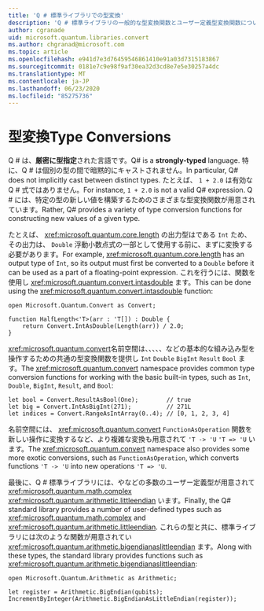 ```yaml
---
title: 'Q # 標準ライブラリでの型変換'
description: 'Q # 標準ライブラリの一般的な型変換関数とユーザー定義型変換関数について説明します。'
author: cgranade
uid: microsoft.quantum.libraries.convert
ms.author: chgranad@microsoft.com
ms.topic: article
ms.openlocfilehash: e941d7e3d76459546861410e91a03d7315183867
ms.sourcegitcommit: 0181e7c9e98f9af30ea32d3cd8e7e5e30257a4dc
ms.translationtype: MT
ms.contentlocale: ja-JP
ms.lasthandoff: 06/23/2020
ms.locfileid: "85275736"
---
```

# <a name="type-conversions"></a><span data-ttu-id="4fce9-103">型変換</span><span class="sxs-lookup"><span data-stu-id="4fce9-103">Type Conversions</span></span> #

<span data-ttu-id="4fce9-104">Q # は、**厳密に型指定**された言語です。</span><span class="sxs-lookup"><span data-stu-id="4fce9-104">Q# is a **strongly-typed** language.</span></span>
<span data-ttu-id="4fce9-105">特に、Q # は個別の型の間で暗黙的にキャストされません。</span><span class="sxs-lookup"><span data-stu-id="4fce9-105">In particular, Q# does not implicitly cast between distinct types.</span></span> <span data-ttu-id="4fce9-106">たとえば、 `1 + 2.0` は有効な Q # 式ではありません。</span><span class="sxs-lookup"><span data-stu-id="4fce9-106">For instance, `1 + 2.0` is not a valid Q# expression.</span></span>
<span data-ttu-id="4fce9-107">Q # には、特定の型の新しい値を構築するためのさまざまな型変換関数が用意されています。</span><span class="sxs-lookup"><span data-stu-id="4fce9-107">Rather, Q# provides a variety of type conversion functions for constructing new values of a given type.</span></span>

<span data-ttu-id="4fce9-108">たとえば、 <xref:microsoft.quantum.core.length> の出力型はである `Int` ため、その出力は、 `Double` 浮動小数点式の一部として使用する前に、まずに変換する必要があります。</span><span class="sxs-lookup"><span data-stu-id="4fce9-108">For example, <xref:microsoft.quantum.core.length> has an output type of `Int`, so its output must first be converted to a `Double` before it can be used as a part of a floating-point expression.</span></span>
<span data-ttu-id="4fce9-109">これを行うには、関数を使用し <xref:microsoft.quantum.convert.intasdouble> ます。</span><span class="sxs-lookup"><span data-stu-id="4fce9-109">This can be done using the <xref:microsoft.quantum.convert.intasdouble> function:</span></span>

```qsharp
open Microsoft.Quantum.Convert as Convert;

function HalfLength<'T>(arr : 'T[]) : Double {
    return Convert.IntAsDouble(Length(arr)) / 2.0;
}
```

<span data-ttu-id="4fce9-110"><xref:microsoft.quantum.convert>名前空間は、、、、、などの基本的な組み込み型を操作するための共通の型変換関数を提供し `Int` `Double` `BigInt` `Result` `Bool` ます。</span><span class="sxs-lookup"><span data-stu-id="4fce9-110">The <xref:microsoft.quantum.convert> namespace provides common type conversion functions for working with the basic built-in types, such as `Int`, `Double`, `BigInt`, `Result`, and `Bool`:</span></span>

```qsharp
let bool = Convert.ResultAsBool(One);        // true
let big = Convert.IntAsBigInt(271);          // 271L
let indices = Convert.RangeAsIntArray(0..4); // [0, 1, 2, 3, 4]
```

<span data-ttu-id="4fce9-111">名前空間には、 <xref:microsoft.quantum.convert> `FunctionAsOperation` 関数を新しい操作に変換するなど、より複雑な変換も用意されて `'T -> 'U` `'T => 'U` います。</span><span class="sxs-lookup"><span data-stu-id="4fce9-111">The <xref:microsoft.quantum.convert> namespace also provides some more exotic conversions, such as `FunctionAsOperation`, which converts functions `'T -> 'U` into new operations `'T => 'U`.</span></span>

<span data-ttu-id="4fce9-112">最後に、Q # 標準ライブラリには、やなどの多数のユーザー定義型が用意されて <xref:microsoft.quantum.math.complex> <xref:microsoft.quantum.arithmetic.littleendian> います。</span><span class="sxs-lookup"><span data-stu-id="4fce9-112">Finally, the Q# standard library provides a number of user-defined types such as <xref:microsoft.quantum.math.complex> and <xref:microsoft.quantum.arithmetic.littleendian>.</span></span>
<span data-ttu-id="4fce9-113">これらの型と共に、標準ライブラリには次のような関数が用意されてい <xref:microsoft.quantum.arithmetic.bigendianaslittleendian> ます。</span><span class="sxs-lookup"><span data-stu-id="4fce9-113">Along with these types, the standard library provides functions such as <xref:microsoft.quantum.arithmetic.bigendianaslittleendian>:</span></span>

```Q#
open Microsoft.Quantum.Arithmetic as Arithmetic;

let register = Arithmetic.BigEndian(qubits);
IncrementByInteger(Arithmetic.BigEndianAsLittleEndian(register));
```
